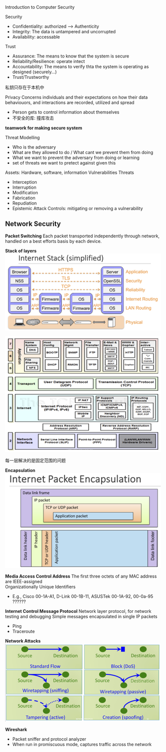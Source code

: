 Introduction to Computer Security

Security
- Confidentiality: authorized --> Authenticity
- Integrity: The data is untampered and uncorrupted
- Availability: accessable

Trust
- Assurance: The means to know that the system is secure
- Reliability/Resilience: operate intect
- Accountability: The means to verify thta the system is operating as designed (securely...)
- Trust/Trustworthy

私钥只存在于本机中

Privacy
Concerns individuals and their expectations on how their data behaviouors, and interactions are recorded, utilized and spread
- Person gets to control information about themselves
- 不安全的库: 撞库攻击

**teamwork for making secure system**

Threat Modelling
- Who is the adversary
- What are they allowed to do / What cant we prevent them from doing
- What we want to prevent the adversary from doing or learning
- set of threats we want to pretect against given this

Assets: Hardware, software, information
Vulnerabilities
Threats
- Interception
- Interruption
- Modification
- Fabrication
- Repudiation
- Epistemic
Attack
Controls: mitigating or removing a vulnerability

## Network Security

**Packet Switching**
Each packet transported independently through network, handled on a best efforts basis by each device.

**Stack of layers**
![](../img/Pasted%20image%2020250919171545.png)

![](../img/Pasted%20image%2020250919172056.png)

每一层解决的是固定范围的问题

**Encapsulation**
![](../img/Pasted%20image%2020250919172805.png)

**Media Access Control Address**
The first three octets of any MAC address are IEEE-assigned  
Organizationally Unique Identifiers
- E.g., Cisco 00-1A-A1, D-Link 00-1B-11, ASUSTek 00-1A-92, 00-0a-95 ??????

**Internet Control Message Protocol**
Network layer protocol, for network testing and debugging
Simple messages encapsulated in single IP packets
- Ping
- Traceroute

**Network Attacks**
![](../img/Pasted%20image%2020250919175136.png)

**Wireshark**
- Packet sniffer and protocol analyzer
- When run in promiscuous mode, captures traffic across the network